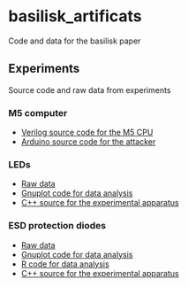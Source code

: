 # basilisk_artificats
Code and data for the basilisk paper
## Experiments
Source code and raw data from experiments
### M5 computer
- [Verilog source code for the M5 CPU](experiments/M5/code/Verilog/)
- [Arduino source code for the attacker](experiments/M5/code/Arduino/)
### LEDs
- [Raw data](experiments/LEDs/data/raw_data/)
- [Gnuplot code for data analysis](experiments/LEDs/code/gnuplot/)
- [C++ source for the experimental apparatus](experiments/LEDs/code/Arduino/)
### ESD protection diodes
- [Raw data](experiments/diodes/data/raw_data/)
- [Gnuplot code for data analysis](experiments/diodes/code/gnuplot/)
- [R code for data analysis](experiments/diodes/code/R/beam_rotation.r)
- [C++ source for the experimental apparatus](experiments/diodes/code/Arduino/)
